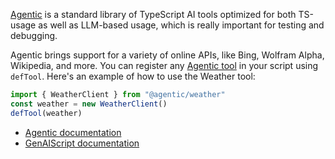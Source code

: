 
[Agentic](https://agentic.so/) is a standard library of TypeScript AI tools optimized for both TS-usage as well as LLM-based usage, which is really important for testing and debugging.

Agentic brings support for a variety of online APIs, like Bing, Wolfram Alpha, Wikipedia, and more. You can register any [Agentic tool](https://agentic.so/tools/) in your script using `defTool`. Here's an example of how to use the Weather tool:

```js
import { WeatherClient } from "@agentic/weather"
const weather = new WeatherClient()
defTool(weather)
```

-   [Agentic documentation](https://agentic.so/sdks/genaiscript)
-   [GenAIScript documentation](https://microsoft.github.io/genaiscript/guides/agentic-tools/)
